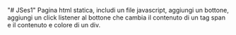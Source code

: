 "# JSes1" 
Pagina html statica, includi un file javascript, aggiungi un bottone, aggiungi un click listener al bottone che cambia il contenuto di un tag span e il contenuto e colore di un div.